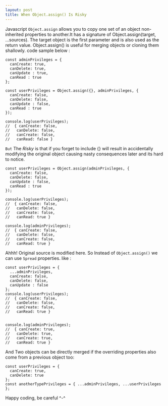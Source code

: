 ```yaml
---
layout: post
title: When Object.assign() Is Risky
---
```


Javascript `Object.assign` allows you to copy one set of an object non-inherited properties to another.It has a signature of Object.assign(target, ...sources). The target object is the first parameter and is also used as the return value. Object.assign() is useful for merging objects or cloning them shallowly. code sample below :

```
const adminPrivileges = {
  canCreate: true,
  canDelete: true,
  canUpdate : true,
  canRead : true
};

const userPrivileges = Object.assign({}, adminPrivileges, {
  canCreate: false,
  canDelete: false,
  canUpdate : false,
  canRead : true
});

console.log(userPrivileges);
//  { canCreate: false,
//   canDelete: false,
//   canCreate: false,
//   canRead: false }

```

`But` The *Risky*   is that if you forget to include {} will result in accidentally modifying the original object causing nasty consequences later and its hard to notice.

```
const userPrivileges = Object.assign(adminPrivileges, {
  canCreate: false,
  canDelete: false,
  canUpdate : false,
  canRead : true
});

console.log(userPrivileges);
//  { canCreate: false,
//   canDelete: false,
//   canCreate: false,
//   canRead: true }

console.log(adminPrivileges);
//  { canCreate: false,
//   canDelete: false,
//   canCreate: false,
//   canRead: true }

```
Ahhh! Original source is modified here. So Instead of `Object.assign()` we can use `Spread` properties. like :

```
const userPrivileges = {
  ...adminPrivileges,
  canCreate: false,
  canDelete: false,
  canUpdate : false
};
console.log(userPrivileges);
//  { canCreate: false,
//   canDelete: false,
//   canCreate: false,
//   canRead: true }


console.log(adminPrivileges);
//  { canCreate: true,
//   canDelete: true,
//   canCreate: true,
//   canRead: true }

```


And Two objects can be directly merged if the overriding properties also come from a previous object too:
```
const userPrivileges = {
  canCreate: true,
  canDelete: true
};
const anotherTypePrivileges = { ...adminPrivileges, ...userPrivileges };
```

 Happy coding, be careful ^-^